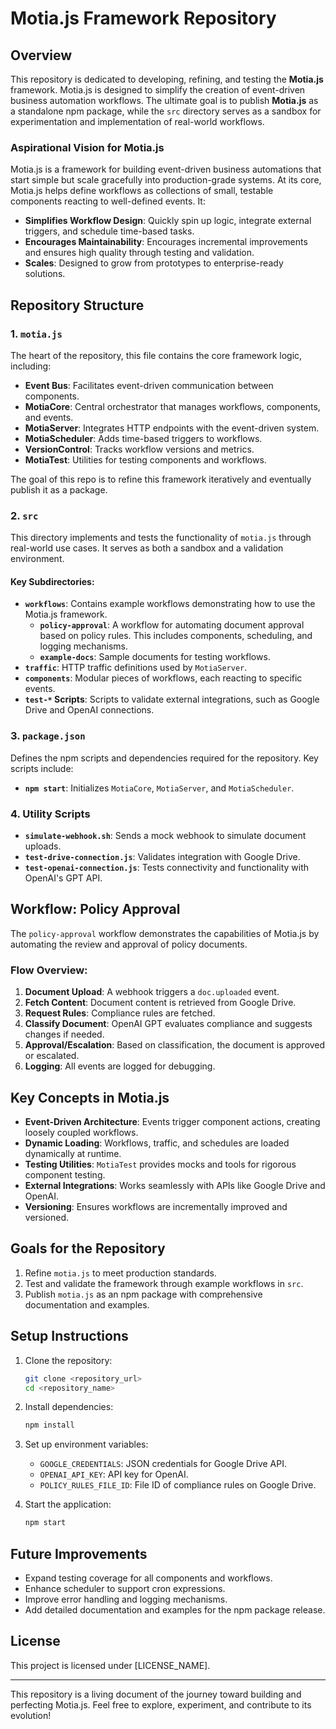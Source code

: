 # Motia.js Framework Repository

## Overview

This repository is dedicated to developing, refining, and testing the **Motia.js** framework. Motia.js is designed to simplify the creation of event-driven business automation workflows. The ultimate goal is to publish **Motia.js** as a standalone npm package, while the `src` directory serves as a sandbox for experimentation and implementation of real-world workflows.

### Aspirational Vision for Motia.js

Motia.js is a framework for building event-driven business automations that start simple but scale gracefully into production-grade systems. At its core, Motia.js helps define workflows as collections of small, testable components reacting to well-defined events. It:

- **Simplifies Workflow Design**: Quickly spin up logic, integrate external triggers, and schedule time-based tasks.
- **Encourages Maintainability**: Encourages incremental improvements and ensures high quality through testing and validation.
- **Scales**: Designed to grow from prototypes to enterprise-ready solutions.

## Repository Structure

### 1. **`motia.js`**

The heart of the repository, this file contains the core framework logic, including:

- **Event Bus**: Facilitates event-driven communication between components.
- **MotiaCore**: Central orchestrator that manages workflows, components, and events.
- **MotiaServer**: Integrates HTTP endpoints with the event-driven system.
- **MotiaScheduler**: Adds time-based triggers to workflows.
- **VersionControl**: Tracks workflow versions and metrics.
- **MotiaTest**: Utilities for testing components and workflows.

The goal of this repo is to refine this framework iteratively and eventually publish it as a package.

### 2. **`src`**

This directory implements and tests the functionality of `motia.js` through real-world use cases. It serves as both a sandbox and a validation environment.

#### Key Subdirectories:

- **`workflows`**: Contains example workflows demonstrating how to use the Motia.js framework.
  - **`policy-approval`**: A workflow for automating document approval based on policy rules. This includes components, scheduling, and logging mechanisms.
  - **`example-docs`**: Sample documents for testing workflows.
- **`traffic`**: HTTP traffic definitions used by `MotiaServer`.
- **`components`**: Modular pieces of workflows, each reacting to specific events.
- **`test-*` Scripts**: Scripts to validate external integrations, such as Google Drive and OpenAI connections.

### 3. **`package.json`**

Defines the npm scripts and dependencies required for the repository. Key scripts include:

- **`npm start`**: Initializes `MotiaCore`, `MotiaServer`, and `MotiaScheduler`.

### 4. **Utility Scripts**

- **`simulate-webhook.sh`**: Sends a mock webhook to simulate document uploads.
- **`test-drive-connection.js`**: Validates integration with Google Drive.
- **`test-openai-connection.js`**: Tests connectivity and functionality with OpenAI's GPT API.

## Workflow: Policy Approval

The `policy-approval` workflow demonstrates the capabilities of Motia.js by automating the review and approval of policy documents.

### Flow Overview:

1. **Document Upload**: A webhook triggers a `doc.uploaded` event.
2. **Fetch Content**: Document content is retrieved from Google Drive.
3. **Request Rules**: Compliance rules are fetched.
4. **Classify Document**: OpenAI GPT evaluates compliance and suggests changes if needed.
5. **Approval/Escalation**: Based on classification, the document is approved or escalated.
6. **Logging**: All events are logged for debugging.

## Key Concepts in Motia.js

- **Event-Driven Architecture**: Events trigger component actions, creating loosely coupled workflows.
- **Dynamic Loading**: Workflows, traffic, and schedules are loaded dynamically at runtime.
- **Testing Utilities**: `MotiaTest` provides mocks and tools for rigorous component testing.
- **External Integrations**: Works seamlessly with APIs like Google Drive and OpenAI.
- **Versioning**: Ensures workflows are incrementally improved and versioned.

## Goals for the Repository

1. Refine `motia.js` to meet production standards.
2. Test and validate the framework through example workflows in `src`.
3. Publish `motia.js` as an npm package with comprehensive documentation and examples.

## Setup Instructions

1. Clone the repository:

   ```bash
   git clone <repository_url>
   cd <repository_name>
   ```

2. Install dependencies:

   ```bash
   npm install
   ```

3. Set up environment variables:

   - `GOOGLE_CREDENTIALS`: JSON credentials for Google Drive API.
   - `OPENAI_API_KEY`: API key for OpenAI.
   - `POLICY_RULES_FILE_ID`: File ID of compliance rules on Google Drive.

4. Start the application:
   ```bash
   npm start
   ```

## Future Improvements

- Expand testing coverage for all components and workflows.
- Enhance scheduler to support cron expressions.
- Improve error handling and logging mechanisms.
- Add detailed documentation and examples for the npm package release.

## License

This project is licensed under [LICENSE_NAME].

---

This repository is a living document of the journey toward building and perfecting Motia.js. Feel free to explore, experiment, and contribute to its evolution!
